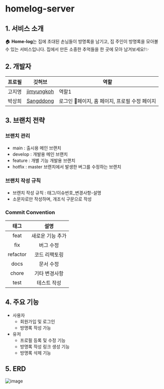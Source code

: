 # homelog-server

## 1. 서비스 소개
🏠 **Home-log**는 집에 초대된 손님들이 방명록을 남기고, 집 주인이 방명록을 모아볼 수 있는 서비스입니다.
집에서 만든 소중한 추억들을 한 곳에 모아 남겨보세요!✨

## 2. 개발자
| 프로필 | 깃허브 | 역할 |
| --- | --- | --- |
| 고지명 | [jimyungkoh](https://github.com/jimyungkoh) | 역할1 |
| 박상희 | [Sangddong](https://github.com/Sangddong) | 로그인 페이지, 홈 페이지, 프로필 수정 페이지 |

## 3. 브랜치 전략
### 브랜치 관리
- main : 출시용 메인 브랜치
- develop : 개발용 메인 브랜치
- feature : 개별 기능 개발용 브랜치
- hotfix : master 브랜치에서 발생한 버그를 수정하는 브랜치

### 브랜치 작성 규칙  
- 브랜치 작성 규칙 : 태그/이슈번호_변경사항-설명
- 소문자로만 작성하며, 개조식 구문으로 작성

### Commit Convention  
| 태그 | 설명 |
| :---: | :---: |
| feat | 새로운 기능 추가 |
| fix | 버그 수정 |
| refactor | 코드 리팩토링 |
| docs | 문서 수정 |
| chore | 기타 변경사항 |
| test | 테스트 작성 |

## 4. 주요 기능
- 사용자
  - 회원가입 및 로그인
  - 방명록 작성 가능
- 유저
  - 프로필 등록 및 수정 기능
  - 방명록 작성 링크 생성 기능
  - 방명록 삭제 기능

## 5. ERD
![image](https://github.com/HomeLog/homelog-server/assets/108922813/d3c37233-c0d5-4f88-8597-7b5018c2b3cd)
